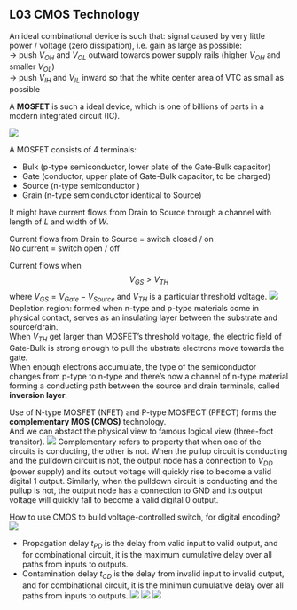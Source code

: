 ## L03 CMOS Technology
An ideal combinational device is such that: signal caused by very little power / voltage (zero dissipation), i.e. gain as large as possible:  
$\rightarrow$ push $V_{OH}$ and $V_{OL}$ outward towards power supply rails (higher $V_{OH}$ and smaller $V_{OL}$)  
$\rightarrow$ push $V_{IH}$ and $V_{IL}$ inward so that the white center area of VTC as small as possible

A **MOSFET** is such a ideal device, which is one of billions of parts in a modern integrated circuit (IC).

![](https://computationstructures.org/lectures/cmos/slides/Slide03.png)

A MOSFET consists of 4 terminals:  
- Bulk (p-type semiconductor, lower plate of the Gate-Bulk capacitor)  
- Gate (conductor, upper plate of Gate-Bulk capacitor, to be charged)  
- Source (n-type semiconductor )  
- Grain (n-type semiconductor identical to Source)

It might have current flows from Drain to Source through a channel with length of $L$ and width of $W$.

Current flows from Drain to Source = switch closed / on  
No current = switch open / off

Current flows when
$$V_{GS} > V_{TH}$$
where $V_{GS} = V_{Gate} - V_{Source}$ and $V_{TH}$ is a particular threshold voltage.
![](https://computationstructures.org/lectures/cmos/slides/Slide04.png)
Depletion region: formed when n-type and p-type materials come in physical contact, serves as an insulating layer between the substrate and source/drain.  
When $V_{TH}$ get larger than MOSFET’s threshold voltage, the electric field of Gate-Bulk is strong enough to pull the ubstrate electrons move towards the gate.  
When enough electrons accumulate, the type of the semiconductor changes from p-type to n-type and there’s now a channel of n-type material forming a conducting path between the source and drain terminals, called **inversion layer**.

Use of N-type MOSFET (NFET) and P-type MOSFECT (PFECT) forms the **complementary MOS (CMOS)** technology.  
And we can abstact the physical view to famous logical view (three-foot transitor).
![](https://computationstructures.org/lectures/cmos/slides/Slide06.png)
Complementary refers to property that when one of the circuits is conducting, the other is not. When the pullup circuit is conducting and the pulldown circuit is not, the output node has a connection to $V_{DD}$ (power supply) and its output voltage will quickly rise to become a valid digital 1 output. Similarly, when the pulldown circuit is conducting and the pullup is not, the output node has a connection to GND and its output voltage will quickly fall to become a valid digital 0 output.

How to use CMOS to build voltage-controlled switch, for digital encoding?
![](https://computationstructures.org/lectures/cmos/slides/Slide07.png)

+ Propagation delay $t_{PD}$ is the delay from valid input to valid output, and for combinational circuit, it is the maximum cumulative delay over all paths from inputs to outputs.  
+ Contamination delay $t_{CD}$ is the delay from invalid input to invalid output, and for combinational circuit, it is the minimun cumulative delay over all paths from inputs to outputs.
![](https://computationstructures.org/lectures/cmos/slides/Slide15.png)
![](https://computationstructures.org/lectures/cmos/slides/Slide16.png)
![](https://computationstructures.org/lectures/cmos/slides/Slide18.png)
